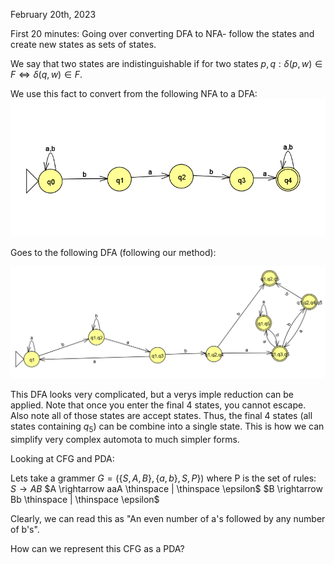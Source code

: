 February 20th, 2023

First 20 minutes: Going over converting DFA to NFA- follow the states and create new states as sets of states.

We say that two states are indistinguishable if for two states $p, q: \delta(p, w) \in F \iff \delta(q, w) \in F$. 

We use this fact to convert from the following NFA to a DFA:
![nfa](images/nfa.png)

Goes to the following DFA (following our method):

![dfa](images/dfa.png)

This DFA looks very complicated, but a verys imple reduction can be applied. Note that once you enter the final 4 states, you cannot escape. Also note all of those states are accept states. Thus, the final 4 states (all states containing $q_5$) can be combine into a single state. This is how we can simplify very complex automota to much simpler forms.

Looking at CFG and PDA:

Lets take a grammer $G = \left ( \{S, A, B\}, \{a, b\}, S, P\} \right)$ where P is the set of rules:
$S \rightarrow AB$
$A \rightarrow aaA \thinspace | \thinspace \epsilon$
$B \rightarrow Bb \thinspace | \thinspace \epsilon$

Clearly, we can read this as "An even number of a's followed by any number of b's".

How can we represent this CFG as a PDA?

